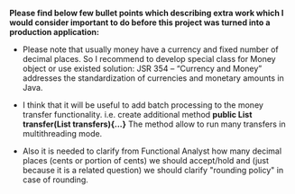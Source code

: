 **Please find below few bullet points which describing extra work which I would consider important to do
before this project was turned into a production application:**

- Please note that usually money have a currency and fixed number of decimal places.
So I recommend to develop special class for Money object or use existed solution: 
JSR 354 – “Currency and Money” addresses the standardization of currencies and monetary amounts in Java.

- I think that it will be useful to add batch processing to the money transfer functionality. i.e. create additional method 
    **public List<TransferResult> transfer(List<Transfer> transfers){...}**
    The method allow to run many transfers in multithreading mode.
    
- Also it is needed to clarify from Functional Analyst how many decimal places (cents or portion of cents) we should accept/hold 
and (just because it is a related question) we should clarify "rounding policy" in case of rounding.
